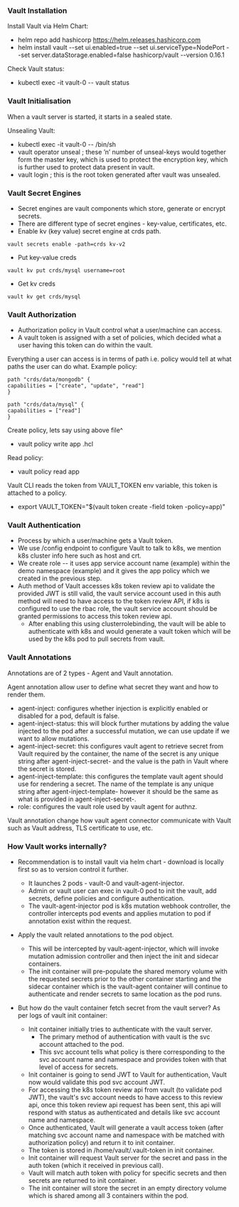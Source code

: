 ### Vault Installation

Install Vault via Helm Chart:

- helm repo add hashicorp https://helm.releases.hashicorp.com
- helm install vault --set ui.enabled=true --set ui.serviceType=NodePort --set server.dataStorage.enabled=false hashicorp/vault --version 0.16.1

Check Vault status:

- kubectl exec -it vault-0 -- vault status


### Vault Initialisation

When a vault server is started, it starts in a sealed state.

Unsealing Vault:

- kubectl exec -it vault-0 -- /bin/sh
- vault operator unseal <unseal-key>; these ’n’ number of unseal-keys would together form the master key, which is used to protect the encryption key, which is further used to protect data present in vault.
- vault login <root-token>; this is the root token generated after vault was unsealed.


### Vault Secret Engines

- Secret engines are vault components which store, generate or encrypt secrets.
- There are different type of secret engines - key-value, certificates, etc.
- Enable kv (key value) secret engine at crds path.
```
vault secrets enable -path=crds kv-v2
```
- Put key-value creds
```
vault kv put crds/mysql username=root
```
- Get kv creds
```
vault kv get crds/mysql
```

### Vault Authorization

- Authorization policy in Vault control what a user/machine can access. 
- A vault token is assigned with a set of policies, which decided what a user having this token can do within the vault.

Everything a user can access is in terms of path i.e. policy would tell at what paths the user can do what. Example policy:

```
path "crds/data/mongodb" {
capabilities = ["create", "update", "read"]
}

path "crds/data/mysql" {
capabilities = ["read"]
}
```

Create policy, lets say using above file^

- vault policy write app <file-name>.hcl

Read policy:

- vault policy read app

Vault CLI reads the token from VAULT_TOKEN env variable, this token is attached to a policy.

- export VAULT_TOKEN="$(vault token create -field token -policy=app)"


### Vault Authentication

- Process by which a user/machine gets a Vault token.
- We use /config endpoint to configure Vault to talk to k8s, we mention k8s cluster info here such as host and crt.
- We create role -- it uses app service account name (example) within the demo namespace (example) and it gives the app policy which we created in the previous step.
- Auth method of Vault accesses k8s token review api to validate the provided JWT is still valid, the vault service account used in this auth method will need to have access to the token review API, if k8s is configured to use the rbac role, the vault service account should be granted permissions to access this token review api. 
    - After enabling this using clusterrolebinding, the vault will be able to authenticate with k8s and would generate a vault token which will be used by the k8s pod to pull secrets from vault.


### Vault Annotations

Annotations are of 2 types - Agent and Vault annotation.

Agent annotation allow user to define what secret they want and how to render them.

- agent-inject: configures whether injection is explicitly enabled or disabled for a pod, default is false.
- agent-inject-status: this will block further mutations by adding the value injected to the pod after a successful mutation, we can use update if we want to allow mutations.
- agent-inject-secret: this configures vault agent to retrieve secret from Vault required by the container, the name of the secret is any unique string after agent-inject-secret- and the value is the path in Vault where the secret is stored.
- agent-inject-template: this configures the template vault agent should use for rendering a secret. The name of the template is any unique string after agent-inject-template- however it should be the same as what is provided in agent-inject-secret-.
- role: configures the vault role used by vault agent for authnz.

Vault annotation change how vault agent connector communicate with Vault such as Vault address, TLS certificate to use, etc.


### How Vault works internally?

- Recommendation is to install vault via helm chart - download is locally first so as to version control it further.
    - It launches 2 pods - vault-0 and vault-agent-injector.
    - Admin or vault user can exec in vault-0 pod to init the vault, add secrets, define policies and configure authentication.
    - The vault-agent-injector pod is k8s mutation webhook controller, the controller intercepts pod events and applies mutation to pod if annotation exist within the request.

- Apply the vault related annotations to the pod object.
    - This will be intercepted by vault-agent-injector, which will invoke mutation admission controller and then inject the init and sidecar containers. 
    - The init container will pre-populate the shared memory volume with the requested secrets prior to the other container starting and the sidecar container which is the vault-agent container will continue to authenticate and render secrets to same location as the pod runs.

- But how do the vault container fetch secret from the vault server? As per logs of vault init container:
    - Init container initially tries to authenticate with the vault server. 
        - The primary method of authentication with vault is the svc account attached to the pod.
        - This svc account tells what policy is there corresponding to the svc account name and namespace and provides token with that level of access for secrets.
    - Init container is going to send JWT to Vault for authentication, Vault now would validate this pod svc account JWT.
    - For accessing the k8s token review api from vault (to validate pod JWT), the vault's svc account needs to have access to this review api, once this token review api request has been sent, this api will respond with status as authenticated and details like svc account name and namespace.
    - Once authenticated, Vault will generate a vault access token (after matching svc account name and namespace with be matched with authorization policy) and return it to init container.
    - The token is stored in /home/vault/.vault-token in init container.
    - Init container will request Vault server for the secret and pass in the auth token (which it received in previous call).
    - Vault will match auth token with policy for specific secrets and then secrets are returned to init container.
    - The init container will store the secret in an empty directory volume which is shared among all 3 containers within the pod.
